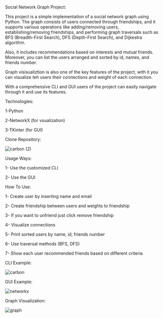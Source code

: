 Social Network Graph Project:

This project is a simple implementation of a social network graph using Python. The graph consists of users connected through friendships, and it supports various operations like adding/removing users, establishing/removing friendships, and performing graph traversals such as BFS (Breadth-First Search), DFS (Depth-First Search), and Dijkestra algorithm. 

Also, it includes recommendations based on interests and mutual friends. Moreover, you can list the users arranged and sorted by id, names, and friends number. 

Graph visisualiztion is also one of the key features of the project, with it you can visualize teh users their connections and weight of each connection.

With a comprehensive CLI and GUI users of the project can easily navigate through it and use its features.



Technologies:

1-Python

2-NetworkX (for vsualization)

3-TKinter (for GUI)



Clone Repository:

![carbon (2)](https://github.com/user-attachments/assets/058725c3-3941-4fd6-aaf8-d89ab79bb8b1)


Usage Ways:

1- Use the customized CLI

2- Use the GUI


How To Use:

1- Create user by inserting name and email

2- Create friendship between users and weights to friendship

3- If you want to unfriend just click remove friendship

4- Visualize connections 

5- Print sorted users by name, id, friends number

6- Use traversal methods (BFS, DFS)

7- Show each user recommended friends based on different criteria


CLI Example:

![carbon](https://github.com/user-attachments/assets/290eefc1-6a5a-455f-9f7f-569bb3bc0758)

GUI Example:

![networkx](https://github.com/user-attachments/assets/fe7dd626-15e9-4191-9cb9-0f88945491ca)

Graph Visualization:

![graph](https://github.com/user-attachments/assets/8b7f3a04-5c3a-4de3-9200-6af0c5987f28)


